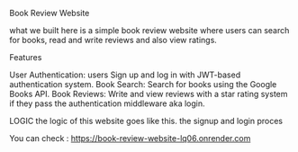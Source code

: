 Book Review Website


what we built here is a simple book review website where users can search for books, read and write reviews and also view ratings.

Features

User Authentication: users Sign up and log in with JWT-based authentication system.
Book Search: Search for books using the Google Books API.
Book Reviews: Write and view reviews with a star rating system if they pass the authentication middleware aka login.


LOGIC
the logic of this website goes like this. the signup and login proces

You can check : https://book-review-website-lq06.onrender.com
